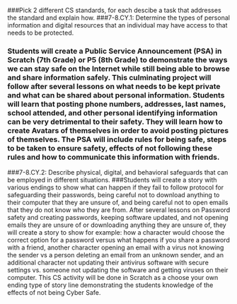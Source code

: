 ###Pick 2 different CS standards, for each descibe a task that addresses the standard and explain how.
###7-8.CY.1: Determine the types of personal information and digital resources that an individual may have access to that needs to be protected.
### Students will create a Public Service Announcement (PSA) in Scratch (7th Grade) or P5 (8th Grade) to demonstrate the ways we can stay safe on the Internet while still being able to browse and share information safely.  This culminating project will follow after several lessons on what needs to be kept private and what can be shared about personal information.  Students will learn that posting phone numbers, addresses, last names, school attended, and other personal identifying information can be very detrimental to their safety.  They will learn how to create Avatars of themselves in order to avoid posting pictures of themselves.  The PSA will include rules for being safe, steps to be taken to ensure safety, effects of not following these rules and how to communicate this information with friends.

###7-8.CY.2:  Describe physical, digital, and behavioral safeguards that can be employed in different situations. 
###Students will create a story with various endings to show what can happen if they fail to follow protocol for safeguarding their passwords, being careful not to download anything to their computer that they are unsure of, and being careful not to open emails that they do not know who they are from.  After several lessons on Password safety and creating passwords, keeping software updated, and not opening emails they are unsure of or downloading anything they are unsure of, they will create a story to show for example:  how a character would choose the correct option for a password versus what happens if you share a password with a friend, another character opening an email with a virus not knowing the sender vs a person deleting an email from an unknown sender, and an additional character not updating their antivirus software with secure settings vs. someone not updating the software and getting viruses on their computer.  This CS activity will be done in Scratch as a choose your own ending type of story line demonstrating the students knowledge of the effects of not being Cyber Safe.
